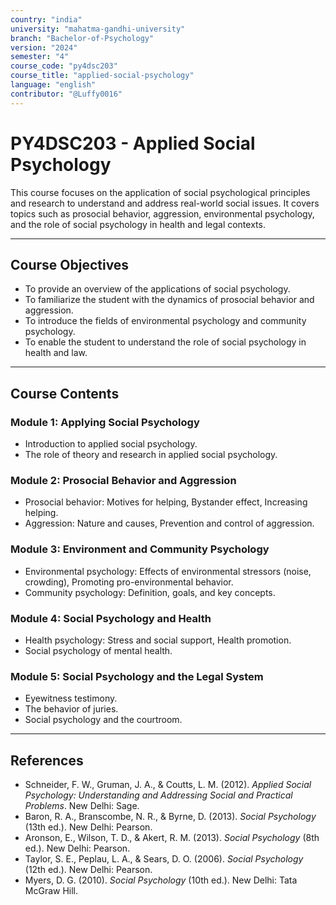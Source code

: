 ```yaml
---
country: "india"
university: "mahatma-gandhi-university"
branch: "Bachelor-of-Psychology"
version: "2024"
semester: "4"
course_code: "py4dsc203"
course_title: "applied-social-psychology"
language: "english"
contributor: "@Luffy0016"
---
```

# PY4DSC203 - Applied Social Psychology

This course focuses on the application of social psychological principles and research to understand and address real-world social issues. It covers topics such as prosocial behavior, aggression, environmental psychology, and the role of social psychology in health and legal contexts.

---
## Course Objectives

* To provide an overview of the applications of social psychology.
* To familiarize the student with the dynamics of prosocial behavior and aggression.
* To introduce the fields of environmental psychology and community psychology.
* To enable the student to understand the role of social psychology in health and law.

---
## Course Contents

### Module 1: Applying Social Psychology  
* Introduction to applied social psychology.
* The role of theory and research in applied social psychology.

### Module 2: Prosocial Behavior and Aggression  
* Prosocial behavior: Motives for helping, Bystander effect, Increasing helping.
* Aggression: Nature and causes, Prevention and control of aggression.

### Module 3: Environment and Community Psychology  
* Environmental psychology: Effects of environmental stressors (noise, crowding), Promoting pro-environmental behavior.
* Community psychology: Definition, goals, and key concepts.

### Module 4: Social Psychology and Health  
* Health psychology: Stress and social support, Health promotion.
* Social psychology of mental health.

### Module 5: Social Psychology and the Legal System  
* Eyewitness testimony.
* The behavior of juries.
* Social psychology and the courtroom.

---
## References
* Schneider, F. W., Gruman, J. A., & Coutts, L. M. (2012). *Applied Social Psychology: Understanding and Addressing Social and Practical Problems*. New Delhi: Sage.
* Baron, R. A., Branscombe, N. R., & Byrne, D. (2013). *Social Psychology* (13th ed.). New Delhi: Pearson.
* Aronson, E., Wilson, T. D., & Akert, R. M. (2013). *Social Psychology* (8th ed.). New Delhi: Pearson.
* Taylor, S. E., Peplau, L. A., & Sears, D. O. (2006). *Social Psychology* (12th ed.). New Delhi: Pearson.
* Myers, D. G. (2010). *Social Psychology* (10th ed.). New Delhi: Tata McGraw Hill.